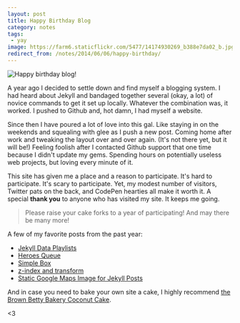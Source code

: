 ```yaml
---
layout: post
title: Happy Birthday Blog
category: notes
tags:
 - yay
image: https://farm6.staticflickr.com/5477/14174930269_b388e7da02_b.jpg
redirect_from: /notes/2014/06/06/happy-birthday/
---
```



<div class="photos">
<img src="https://farm6.staticflickr.com/5477/14174930269_b388e7da02_b.jpg" alt="Happy birthday blog!">
</div>

A year ago I decided to settle down and find myself a blogging system. I had heard about Jekyll and bandaged together several (okay, a lot) of novice commands to get it set up locally. Whatever the combination was, it worked. I pushed to Github and, hot damn, I had myself a website.

Since then I have poured a lot of love into this gal. Like staying in on the weekends and squealing with glee as I push a new post. Coming home after work and tweaking the layout over and over again. (It's not there yet, but it will be!) Feeling foolish after I contacted Github support that one time because I didn't update my gems. Spending hours on potentially useless web projects, but loving every minute of it.

This site has given me a place and a reason to participate. It's hard to participate. It's scary to participate. Yet, my modest number of visitors, Twitter pats on the back, and CodePen hearties all make it worth it. A special **thank you** to anyone who has visited my site. It keeps me going.

> Please raise your cake forks to a year of participating! And may there be many more!

A few of my favorite posts from the past year:

* [Jekyll Data Playlists]({{site.url}}/code/2014/03/23/jekyll-data-playlists/)
* [Heroes Queue](/code/2013/12/06/heroes-queue/)
* [Simple Box](/code/2013/12/04/simple-box/)
* [z-index and transform](/code/2014/01/01/z-index-and-transform/)
* [Static Google Maps Image for Jekyll Posts](/code/2013/09/06/google-maps-images-api-for-jekyll/)

And in case you need to bake your own site a cake, I highly recommend [the Brown Betty Bakery Coconut Cake](http://leitesculinaria.com/83362/recipes-brown-betty-bakery-coconut-cake.html).

<3
